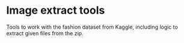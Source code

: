 # Image extract tools

Tools to work with the fashion dataset from Kaggle, including logic to extract given files from the zip.